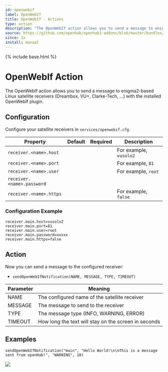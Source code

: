 ```yaml
---
id: openwebif
label: OpenWebIf
title: OpenWebIf - Actions
type: action
description: "The OpenWebIf action allows you to send a message to enigma2-based Linux satellite receivers (Dreambox, VU+, Clarke-Tech, ...) with the installed OpenWebIf plugin."
source: https://github.com/openhab/openhab1-addons/blob/master/bundles/action/org.openhab.action.openwebif/README.md
since: 1x
install: manual
---
```


<!-- Attention authors: Do not edit directly. Please add your changes to the appropriate source repository -->

{% include base.html %}

# OpenWebIf Action

The OpenWebIf action allows you to send a message to enigma2-based Linux satellite receivers (Dreambox, VU+, Clarke-Tech, ...) with the installed OpenWebIf plugin.

## Configuration

Configure your satellite receivers in `services/openwebif.cfg`.

| Property | Default | Required | Description |
|----------|---------|:--------:|-------------|
| `receiver.<name>.host` | | | For example, `vusolo2` |
| `receiver.<name>.port` | | | For example, `81` |
| `receiver.<name>.user` | | | For example, `root` |
| `receiver.<name>.password` | | | |
| `receiver.<name>.https` | | | For example, `false` |


### Configuration Example

```
receiver.main.host=vusolo2
receiver.main.port=81
receiver.main.user=root
receiver.main.password=xxxxx
receiver.main.https=false
```

## Action

Now you can send a message to the configured receiver:

* `sendOpenWebIfNotification(NAME, MESSAGE, TYPE, TIMEOUT)`  


| Parameter | Meaning |
|-----------|---------|
| NAME | The configured name of the satellite receiver |
| MESSAGE | The message to send to the receiver |
| TYPE | The message type (INFO, WARNING, ERROR)  |
| TIMEOUT | How long the text will stay on the screen in seconds |

## Examples

```
sendOpenWebIfNotification("main", "Hello World!\n\nThis is a message sent from openHab!", "WARNING", 10)
```

![](https://farm4.staticflickr.com/3882/15284270826_8cf0e637d8_z.jpg)
